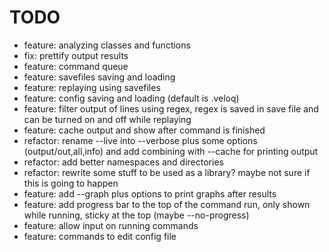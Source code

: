 # TODO
- feature: analyzing classes and functions
- fix: prettify output results
- feature: command queue
- feature: savefiles saving and loading
- feature: replaying using savefiles
- feature: config saving and loading (default is .veloq)
- feature: filter output of lines using regex, regex is saved in save file and can be turned on and off while replaying
- feature: cache output and show after command is finished
- refactor: rename --live into --verbose plus some options (output/out,all,info) and add combining with --cache for printing output
- refactor: add better namespaces and directories
- refactor: rewrite some stuff to be used as a library? maybe not sure if this is going to happen
- feature: add --graph plus options to print graphs after results
- feature: add progress bar to the top of the command run, only shown while running, sticky at the top (maybe --no-progress)
- feature: allow input on running commands
- feature: commands to edit config file